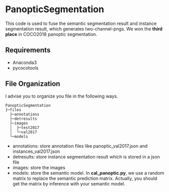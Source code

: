 # PanopticSegmentation
This code is used to fuse the semantic segmentation result and instance segmentation result, which generates two-channel-pngs. We won the **third place** in COCO2018 panoptic segmentation.

## Requirements
+ Anaconda3
+ pycocotools

## File Organization
I advise you to organize you file in the following ways.

```
PanopticSegmentation
├─files
  ├─annotations
  ├─detresults
  ├─images
  │  ├─test2017
  │  └─val2017
  └─models
```
  
+ annotations: store annotation files like panoptic_val2017.json and instances_val2017.json
+ detresults: store instance segmentation result which is stored in a json file
+ images: store the images
+ models: store the semantic model. In **cal_panoptic.py**, we use a random matrix to replace the semantic prediction matrix. Actually, you should get the matrix by inference with your semantic model.
